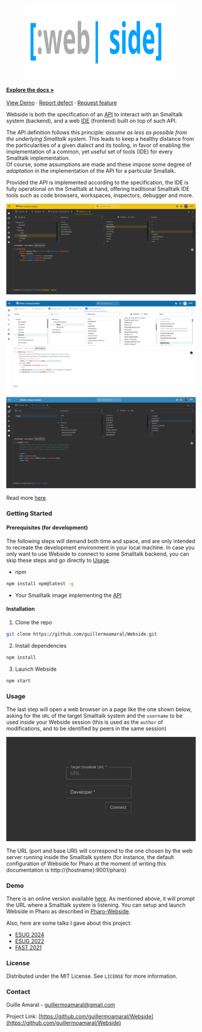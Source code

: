 <div align="center">

<img src="docs/images/Logo.svg" alt="" height="200" width="400">

</div>

[**Explore the docs »**](docs/)\
\
[View Demo](https://ide.webside.app) · [Report defect](https://github.com/guillermoamaral/Webside/issues/new?labels=Type%3A+Defect) · [Request feature](https://github.com/guillermoamaral/Webside/issues/new?labels=Type%3A+Feature)

Webside is both the specification of an [API](docs/api/) to interact with an Smalltalk system (backend), and a web [IDE](docs/) (frontend) built on top of such API.

The API definition follows this principle: _assume as less as possible from the underlying Smalltalk system_. This leads to keep a healthy distance from the particularities of a given dialect and its tooling, in favor of enabling the implementation of a common, yet useful set of tools (IDE) for every Smalltalk implementation.\
Of course, some assumptions are made and these impose some degree of _adaptation_ in the implementation of the API for a particular Smallalk.

Provided the API is implemented according to the specification, the IDE is fully operational on the Smalltalk at hand, offering traditional Smalltalk IDE tools such as code browsers, workspaces, inspectors, debugger and more.

![Webside on Bee](docs/images/WebsideBee.png)

![Webside on Pharo](docs/images/WebsidePharo.png)

![Webside on Dolphin](docs/images/WebsideDolphin.png)

Read more [here](docs/).

### Getting Started

#### Prerequisites (for development)

The following steps will demand both time and space, and are only intended to recreate the development environment in your local machine. In case you only want to use Webside to connect to some Smalltalk backend, you can skip these steps and go directly to [Usage](./#usage).

-   npm

```sh
npm install npm@latest -g
```

-   Your Smalltalk image implementing the [API](docs/api/)

#### Installation

1. Clone the repo

```sh
git clone https://github.com/guillermoamaral/Webside.git
```

2. Install dependencies

```sh
npm install
```

3. Launch Webside

```sh
npm start
```

### Usage

The last step will open a web browser on a page like the one shown below, asking for the `URL` of the target Smalltalk system and the `username` to be used inside your Webside session (this is used as the `author` of modifications, and to be identified by peers in the same session)

![Connection](docs/images/Connection.png)

The URL (port and base URI) will correspond to the one chosen by the web server running inside the Smalltalk system (for instance, the default configuration of Webside for Pharo at the moment of writing this documentation is http://{hostname}:9001/pharo)

### Demo

There is an online version available [here](https://ide.webside.app). As mentioned above, it will prompt the URL where a Smalltalk system is listening. You can setup and launch Webside in Pharo as described in [Pharo-Webside](https://github.com/guillermoamaral/Pharo-Webside).

Also, here are some talks I gave about this project:

-   [ESUG 2024](https://youtu.be/OGQYdKu4kvI?si=EGNSW0FINCKA6s7B)
-   [ESUG 2022](https://youtu.be/Q4gmWTTFoww)
-   [FAST 2021](https://www.youtube.com/live/tM4mcTtajGQ?feature=share)

### License

Distributed under the MIT License. See `LICENSE` for more information.

### Contact

Guille Amaral - guillermoamaral@gmail.com

Project Link: [https://github.com/guillermoamaral/Webside](https://github.com/guillermoamaral/Webside)
